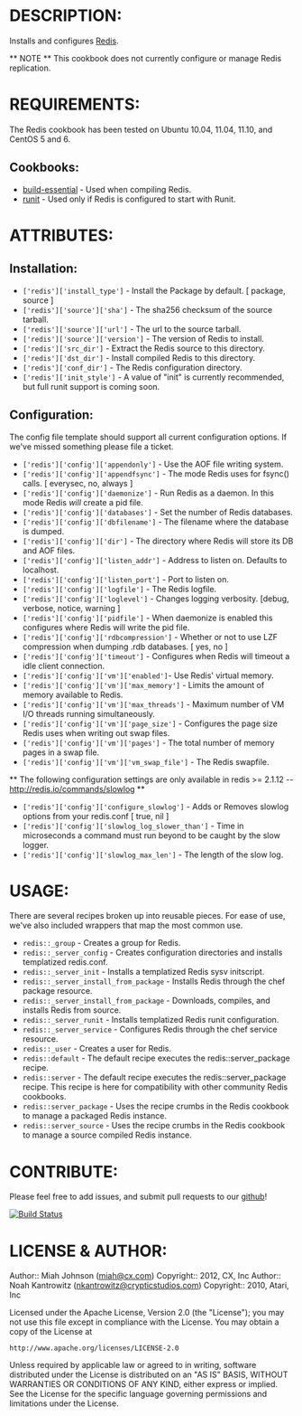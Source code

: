 # DESCRIPTION:

Installs and configures [Redis](http://redis.io/).

** NOTE **
This cookbook does not currently configure or manage Redis replication.

# REQUIREMENTS:

The Redis cookbook has been tested on Ubuntu 10.04, 11.04, 11.10, and CentOS 5 and 6.

## Cookbooks:

* [build-essential](https://github.com/opscode-cookbooks/build-essential) - Used when compiling Redis.
* [runit](https://github.com/opscode-cookbooks/runit) - Used only if Redis is configured to start with Runit.

# ATTRIBUTES:

## Installation:
* `['redis']['install_type']` - Install the Package by default. [ package, source ]
* `['redis']['source']['sha']` - The sha256 checksum of the source tarball.
* `['redis']['source']['url']` - The url to the source tarball.
* `['redis']['source']['version']` - The version of Redis to install.
* `['redis']['src_dir']` - Extract the Redis source to this directory.
* `['redis']['dst_dir']` - Install compiled Redis to this directory.
* `['redis']['conf_dir']` - The Redis configuration directory.
* `['redis']['init_style']` - A value of "init" is currently recommended, but full runit support is coming soon.

## Configuration:

The config file template should support all current configuration options. If we've missed something please file a ticket.

* `['redis']['config']['appendonly']` - Use the AOF file writing system.
* `['redis']['config']['appendfsync']` - The mode Redis uses for fsync() calls. [ everysec, no, always ]
* `['redis']['config']['daemonize']` - Run Redis as a daemon. In this mode Redis _will_ create a pid file.
* `['redis']['config']['databases']` - Set the number of Redis databases.
* `['redis']['config']['dbfilename']` - The filename where the database is dumped.
* `['redis']['config']['dir']` - The directory where Redis will store its DB and AOF files.
* `['redis']['config']['listen_addr']` - Address to listen on. Defaults to localhost.
* `['redis']['config']['listen_port']` - Port to listen on.
* `['redis']['config']['logfile']` - The Redis logfile.
* `['redis']['config']['loglevel']` - Changes logging verbosity. [debug, verbose, notice, warning ]
* `['redis']['config']['pidfile']` - When daemonize is enabled this configures where Redis will write the pid file.
* `['redis']['config']['rdbcompression']` - Whether or not to use LZF compression when dumping .rdb databases. [ yes, no ]
* `['redis']['config']['timeout']` - Configures when Redis will timeout a idle client connection.
* `['redis']['config']['vm']['enabled']`- Use Redis' virtual memory.
* `['redis']['config']['vm']['max_memory']` - Limits the amount of memory available to Redis.
* `['redis']['config']['vm']['max_threads']` - Maximum number of VM I/O threads running simultaneously.
* `['redis']['config']['vm']['page_size']` - Configures the page size Redis uses when writing out swap files.
* `['redis']['config']['vm']['pages']` - The total number of memory pages in a swap file.
* `['redis']['config']['vm']['vm_swap_file']` - The Redis swapfile.

** The following configuration settings are only available in redis >= 2.1.12 -- http://redis.io/commands/slowlog **

* `['redis']['config']['configure_slowlog']` - Adds or Removes slowlog options from your redis.conf [ true, nil ]
* `['redis']['config']['slowlog_log_slower_than']` - Time in microseconds a command must run beyond to be caught by the slow logger.
* `['redis']['config']['slowlog_max_len']` - The length of the slow log.

# USAGE:

There are several recipes broken up into reusable pieces. For ease of use, we've also included wrappers that map the most common use.

* `redis::_group` - Creates a group for Redis.
* `redis::_server_config` - Creates configuration directories and installs templatized redis.conf.
* `redis::_server_init` - Installs a templatized Redis sysv initscript.
* `redis::_server_install_from_package` - Installs Redis through the chef package resource.
* `redis::_server_install_from_package` - Downloads, compiles, and installs Redis from source.
* `redis::_server_runit` - Installs templatized Redis runit configuration.
* `redis::_server_service` - Configures Redis through the chef service resource.
* `redis::_user` - Creates a user for Redis.
* `redis::default` - The default recipe executes the redis::server_package recipe.
* `redis::server` - The default recipe executes the redis::server_package recipe. This recipe is here for compatibility with other community Redis cookbooks.
* `redis::server_package` - Uses the recipe crumbs in the Redis cookbook to manage a packaged Redis instance.
* `redis::server_source` - Uses the recipe crumbs in the Redis cookbook to manage a source compiled Redis instance.

# CONTRIBUTE:

Please feel free to add issues, and submit pull requests to our [github](https://github.com/CXInc/chef-redis)!

[![Build Status](https://secure.travis-ci.org/CXInc/chef-redis.png?branch=master)](http://travis-ci.org/CXInc/chef-redis)

# LICENSE & AUTHOR:
Author:: Miah Johnson (<miah@cx.com>)
Copyright:: 2012, CX, Inc
Author:: Noah Kantrowitz (<nkantrowitz@crypticstudios.com>)
Copyright:: 2010, Atari, Inc

Licensed under the Apache License, Version 2.0 (the "License");
you may not use this file except in compliance with the License.
You may obtain a copy of the License at

    http://www.apache.org/licenses/LICENSE-2.0

Unless required by applicable law or agreed to in writing, software
distributed under the License is distributed on an "AS IS" BASIS,
WITHOUT WARRANTIES OR CONDITIONS OF ANY KIND, either express or implied.
See the License for the specific language governing permissions and
limitations under the License.
